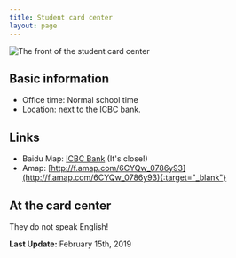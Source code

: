 ```yaml
---
title: Student card center
layout: page
---
```

![The front of the student card center](/assets/img/xjtu-student-card/student-card-center-front.png)

## Basic information
* Office time: Normal school time
* Location: next to the ICBC bank. 

## Links
* Baidu Map: [ICBC Bank](http://j.map.baidu.com/3ppQC) (It's close!)
* Amap: [http://f.amap.com/6CYQw_0786y93](http://f.amap.com/6CYQw_0786y93){:target="_blank"}

## At the card center
They do not speak English!

**Last Update:** February 15th, 2019